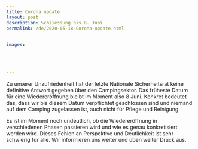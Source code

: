 ```yaml
---
title: Corona update
layout: post
description: Schliessung bis 8. Juni
permalink: /de/2020-05-18-Corona-update.html

    
images: 
    
    
    
    
---
```


Zu unserer Unzufriedenheit hat der letzte Nationale Sicherheitsrat keine definitive Antwort gegeben über den Campingsektor.
Das früheste Datum für eine Wiedereröffnung bleibt im Moment also 8 Juni. Konkret bedeutet das, dass wir bis diesem Datum verpflichtet geschlossen sind und niemand auf dem Camping zugelassen ist, auch nicht für Pflege und Reinigung.  


Es ist im Moment noch undeutlich, ob die Wiedereröffnung in verschiedenen Phasen passieren wird und wie es genau konkretisiert werden wird. Dieses Fehlen an Perspektive und Deutlichkeit ist sehr schwierig für alle. Wir informieren uns weiter und üben weiter Druck aus.